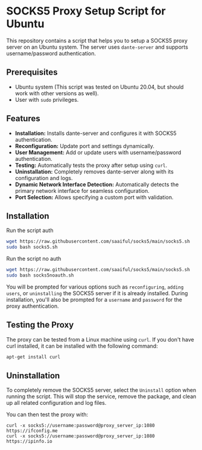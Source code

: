 # SOCKS5 Proxy Setup Script for Ubuntu

This repository contains a script that helps you to setup a SOCKS5 proxy server on an Ubuntu system. The server uses `dante-server` and supports username/password authentication.

## Prerequisites

- Ubuntu system (This script was tested on Ubuntu 20.04, but should work with other versions as well).
- User with `sudo` privileges.

## Features
- **Installation:** Installs dante-server and configures it with SOCKS5 authentication.
- **Reconfiguration:** Update port and settings dynamically.
- **User Management:** Add or update users with username/password authentication.
- **Testing:** Automatically tests the proxy after setup using `curl`.
- **Uninstallation:** Completely removes dante-server along with its configuration and logs.
- **Dynamic Network Interface Detection:** Automatically detects the primary network interface for seamless configuration.
- **Port Selection:** Allows specifying a custom port with validation.

## Installation
Run the script auth
```bash
wget https://raw.githubusercontent.com/saaiful/socks5/main/socks5.sh
sudo bash socks5.sh
```
Run the script no auth
```bash
wget https://raw.githubusercontent.com/saaiful/socks5/main/socks5.sh
sudo bash socks5noauth.sh
```

You will be prompted for various options such as `reconfiguring`, `adding users`, or `uninstalling` the SOCKS5 server if it is already installed. During installation, you'll also be prompted for a `username` and `password` for the proxy authentication.


## Testing the Proxy
The proxy can be tested from a Linux machine using `curl`. If you don't have curl installed, it can be installed with the following command:
```bash
apt-get install curl
```

## Uninstallation
To completely remove the SOCKS5 server, select the `Uninstall` option when running the script. This will stop the service, remove the package, and clean up all related configuration and log files.

You can then test the proxy with:
```
curl -x socks5://username:password@proxy_server_ip:1080 https://ifconfig.me
curl -x socks5://username:password@proxy_server_ip:1080 https://ipinfo.io
```
